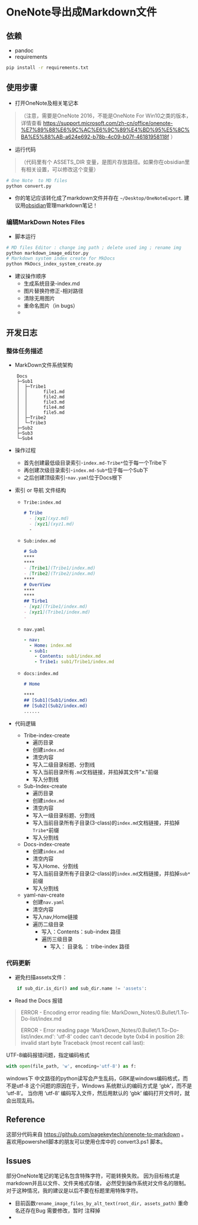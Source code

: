 # OneNote导出成Markdown文件

## 依赖
- pandoc
- requirements 

```bash
pip install -r requirements.txt
```

## 使用步骤
- 打开OneNote及相关笔记本
> （注意，需要是OneNote 2016，不能是OneNote For Win10之类的版本，详情查看 https://support.microsoft.com/zh-cn/office/onenote-%E7%89%88%E6%9C%AC%E6%9C%89%E4%BD%95%E5%8C%BA%E5%88%AB-a624e692-b78b-4c09-b07f-46181958118f ）

- 运行代码
> （代码里有个 ASSETS_DIR 变量，是图片存放路径。如果你在obsidian里有相关设置，可以修改这个变量）

```bash
# One Note  to MD files
python convert.py
```

- 你的笔记应该转化成了markdown文件并存在 `~/Desktop/OneNoteExport`. 建议用[obsidian](https://obsidian.md)管理markdown笔记！

### 编辑MarkDown Notes Files 

- 脚本运行
```bash
# MD files Editor : change img path ; delete used img ; rename img
python markdown_image_editor.py
# Markdown system index create for MkDocs
python MkDocs_index_system_create.py
```
- 建议操作顺序
  - 生成系统目录-index.md 
  - 图片替换符修正-相对路径
  - 清除无用图片
  - 重命名图片（in bugs）
  - 
## 开发日志

### 整体任务描述

- MarkDown文件系统架构

```commandline
    Docs
    ├─Sub1
    │  ├─Tribe1
    │  │      file1.md
    │  │      file2.md
    │  │      file3.md
    │  │      file4.md
    │  │      file5.md
    │  ├─Tribe2
    │  └─Tribe3
    ├─Sub2
    ├─Sub3
    └─Sub4
```

- 操作过程
  - 首先创建最低级目录索引-`index.md-Tribe*`位于每一个Tribe下
  - 再创建次级目录索引-`index.md-Sub*`位于每一个Sub下
  - 之后创建顶级索引-`nav.yaml`位于Docs根下
- 索引 or 导航 文件结构
  - `Tribe:index.md`
    ```markdown
    # Tribe
      - [xyz](xyz.md)
      - [xyz1](xyz1.md)
      -
    ```
        
  - `Sub:index.md`
    ```markdown
    # Sub
    ****
    ****
    - [Tribe1](Tribe1/index.md)
    - [Tribe2](Tribe2/index.md)
    ****
    # OverView
    ****
    ****    
    ## Tirbe1
    - [xyz](Tribe1/index.md)
    - [xyz1](Tribe1/index.md)
    - 
    ```

  - `nav.yaml`
    ```yaml
    - nav:
      - Home: index.md
      - sub1: 
        - Contents: sub1/index.md
        - Tribe1: sub1/Tribe1/index.md
    ```

  - `docs:index.md`
    ```markdown
    # Home
    
    ****
    ## [Sub1](Sub1/index.md)
    ## [Sub2](Sub2/index.md)
    ......
    ```
    
- 代码逻辑
  - Tribe-index-create
    - 遍历目录
    - 创建`index.md`
    - 清空内容
    - 写入二级目录标题、分割线
    - 写入当前目录所有`.md`文档链接，并掐掉其文件"x."前缀
    - 写入分割线
  - Sub-Index-create
    - 遍历目录
    - 创建`index.md`
    - 清空内容
    - 写入一级目录标题、分割线
    - 写入当前目录所有子目录(3-class)的`index.md`文档链接，并掐掉`Tribe*`前缀
    - 写入分割线
  - Docs-index-create
    - 创建`index.md`
    - 清空内容
    - 写入Home、分割线
    - 写入当前目录所有子目录(2-class)的`index.md`文档链接，并掐掉`sub*`前缀
    - 写入分割线
  - yaml-nav-create
    - 创建`nav.yaml`
    - 清空内容
    - 写入nav,Home链接
    - 遍历二级目录
      - 写入：Contents：sub-index 路径
      - 遍历三级目录
        - 写入： 目录名 ： tribe-index 路径
### 代码更新

- 避免扫描assets文件：

```python
    if sub_dir.is_dir() and sub_dir.name != 'assets':
```
- Read the Docs 报错
> ERROR   -  Encoding error reading file: MarkDown_Notes/0.Bullet/1.To-Do-list/index.md
> 
> ERROR   -  Error reading page 'MarkDown_Notes/0.Bullet/1.To-Do-list/index.md': 
> 'utf-8' codec can't decode byte 0xb4 in position 28: invalid start byte 
>  Traceback (most recent call last):

UTF-8编码报错问题，指定编码格式
```python
with open(file_path, 'w', encoding='utf-8') as f:
```
windows下 中文路径的python读写会产生乱码，GBK是windows编码格式，而不是utf-8
这个问题的原因在于，Windows 系统默认的编码方式是 ‘gbk’，而不是 ‘utf-8’。
当你用 ‘utf-8’ 编码写入文件，然后用默认的 ‘gbk’ 编码打开文件时，就会出现乱码。
##  Reference

这部分代码来自 https://github.com/pagekeytech/onenote-to-markdown 。
喜欢用powershell脚本的朋友可以使用仓库中的 convert3.ps1 脚本。

##  Issues

部分OneNote笔记的笔记名包含特殊字符，可能转换失败。
因为目标格式是markdown并且以文件、文件夹格式存储，
必然受到操作系统对文件名的限制。对于这种情况，我的建议是以后不要在标题里用特殊字符。

- 目前函数`rename_image_files_by_alt_text(root_dir, assets_path)` 重命名还存在Bug 需要修改，暂时 注释掉
- 